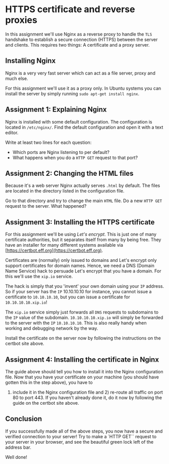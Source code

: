 # HTTPS certificate and reverse proxies
In this assignment we'll use Nginx as a reverse proxy to handle the ``TLS`` handshake to
establish a secure connection (HTTPS) between the server and clients. This requires two
things: A certificate and a proxy server.

## Installing Nginx
Nginx is a very very fast server which can act as a file server, proxy and much else.

For this assignment we'll use it as a proxy only. In Ubuntu systems you can install
the server by simply running ``sudo apt-get install nginx``.

## Assignment 1: Explaining Nginx
Nginx is installed with some default configuration. The configuration is located in
``/etc/nginx/``. Find the default configuration and open it with a text editor.

Write at least two lines for each question:

* Which ports are Nginx listening to per default?
* What happens when you do a ``HTTP GET`` request to that port?

## Assignment 2: Changing the HTML files
Because it's a web server Nginx actually serves ``.html`` by default. The files
are located in the directory listed in the configuration file.

Go to that directory and try to change the main ``HTML`` file. Do a new ``HTTP GET`` request
to the server. What happened?

## Assignment 3: Installing the HTTPS certificate
 
For this assignment we'll be using _Let's encrypt_. This is just one of many certificate authorities,
but it separates itself from many by being free. They have an installer for many different systems
available via [https://certbot.eff.org](https://certbot.eff.org).

Certificates are (normally) only issued to domains and Let's encrypt only support certificates
for domain names. Hence, we need a DNS (Domain Name Service) hack to persuade Let's encrypt
that you have a domain. For this we'll use the ``xip.io`` service.

The hack is simply that you 'invent' your own domain using your ``IP`` address.
So if your server has the ``IP`` 10.10.10.10 for instance, you cannot issue a certificate to
``10.10.10.10``, but you can issue a certificate for ``10.10.10.10.xip.io``!

The ``xip.io`` service simply just forwards all ``DNS`` requests to subdomains to the ``IP``
value of the subdomain. ``10.10.10.10.xip.io`` will simply be forwarded to the server with
the ``IP`` ``10.10.10.10``. This is also really handy when working and debugging network by the way.

Install the certificate on the server now by following the instructions on the certbot site above.

## Assignment 4: Installing the certificate in Nginx
The guide above should tell you how to install it into the Nginx configuration file. Now that you
have your certificate on your machine (you should have gotten this in the step above), you have to
1) include it in the Nginx configuration file and 2) re-route all traffic on port 80 to port 443.
If you haven't already done it, do it now by following the guide on the certbot site above.

## Conclusion
If you successfully made all of the above steps, you now have a secure and verified connection to
your server! Try to make a `HTTP GET`` request to your server in your browser, and see the beautiful
green lock left of the address bar.
 
Well done!
